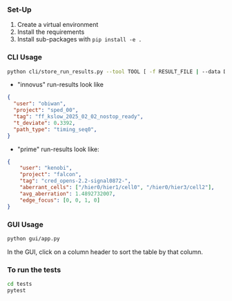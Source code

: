 ### Set-Up
1. Create a virtual environment
2. Install the requirements
3. Install sub-packages with `pip install -e .`
### CLI Usage
```bash
python cli/store_run_results.py --tool TOOL [ -f RESULT_FILE | --data DATA_JSON ]
```
* "innovus" run-results look like
```json
{
  "user": "obiwan",
  "project": "sped_00",
  "tag": "ff_kslow_2025_02_02_nostop_ready",
  "t_deviate": 0.3392,
  "path_type": "timing_seq0",
}
```
* "prime" run-results look like:
```json
{
	"user": "kenobi",
	"project": "falcon",
	"tag": "cred_opens-2.2-signal0872-",
	"aberrant_cells": ["/hier0/hier1/cell0", "/hier0/hier3/cell2"],
	"avg_aberration": 1.4892732007,
	"edge_focus": [0, 0, 1, 0]
}
```
### GUI Usage
```bash
python gui/app.py
```
In the GUI, click on a column header to sort the table by that column.

### To run the tests
```bash
cd tests
pytest
```
